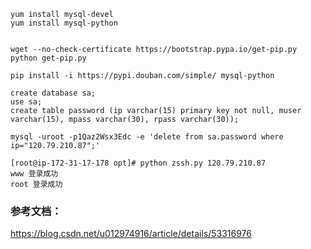     yum install mysql-devel
    yum install mysql-python
    
    
    wget --no-check-certificate https://bootstrap.pypa.io/get-pip.py
    python get-pip.py

    pip install -i https://pypi.douban.com/simple/ mysql-python

    create database sa;
    use sa;
    create table password (ip varchar(15) primary key not null, muser varchar(15), mpass varchar(30), rpass varchar(30));

    mysql -uroot -p1Qaz2Wsx3Edc -e 'delete from sa.password where ip="120.79.210.87";'

    [root@ip-172-31-17-178 opt]# python zssh.py 120.79.210.87
    www 登录成功
    root 登录成功

### 参考文档：

https://blog.csdn.net/u012974916/article/details/53316976
